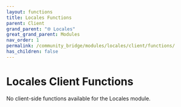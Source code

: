 ```yaml
---
layout: functions
title: Locales Functions
parent: Client
grand_parent: "🌐 Locales"
great_grand_parent: Modules
nav_order: 1
permalink: /community_bridge/modules/locales/client/functions/
has_children: false
---
```


# Locales Client Functions
No client-side functions available for the Locales module.
